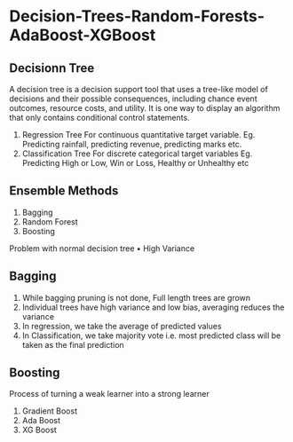 # Decision-Trees-Random-Forests-AdaBoost-XGBoost

## Decisionn Tree

A decision tree is a decision support tool that uses a tree-like model of 
decisions and their possible consequences, including chance event 
outcomes, resource costs, and utility. It is one way to display an 
algorithm that only contains conditional control statements.


1. Regression Tree 
For continuous quantitative target variable. 
Eg. Predicting rainfall, predicting revenue, predicting marks etc. 
2. Classification Tree 
For discrete categorical target variables 
Eg. Predicting High or Low, Win or Loss, Healthy or Unhealthy etc 

## Ensemble Methods

1. Bagging 
2. Random Forest 
3. Boosting
   
Problem with normal decision tree 
• High Variance

## Bagging

1. While bagging pruning is not done, Full length trees are grown 
2. Individual trees have high variance and low bias, averaging reduces the 
variance 
3. In regression, we take the average of predicted values 
4. In Classification, we take majority vote i.e. most predicted class will be 
taken as the final prediction

## Boosting

Process of turning a weak learner into a strong learner 
1. Gradient Boost 
2. Ada Boost 
3. XG Boost

